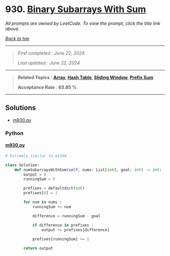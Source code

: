 # 930. [Binary Subarrays With Sum](<https://leetcode.com/problems/binary-subarrays-with-sum>)

*All prompts are owned by LeetCode. To view the prompt, click the title link above.*

*[Back to top](<../README.md>)*

------

> *First completed : June 22, 2024*
>
> *Last updated : June 22, 2024*

------

> **Related Topics** : **[Array](<by_topic/Array.md>), [Hash Table](<by_topic/Hash Table.md>), [Sliding Window](<by_topic/Sliding Window.md>), [Prefix Sum](<by_topic/Prefix Sum.md>)**
>
> **Acceptance Rate** : **63.85 %**

------

## Solutions

- [m930.py](<../my-submissions/m930.py>)
### Python
#### [m930.py](<../my-submissions/m930.py>)
```Python
# Extremly similar to m1248

class Solution:
    def numSubarraysWithSum(self, nums: List[int], goal: int) -> int:
        output = 0
        runningSum = 0

        prefixes = defaultdict(int)
        prefixes[0] = 1

        for num in nums :
            runningSum += num

            difference = runningSum - goal

            if difference in prefixes :
                output += prefixes[difference]
            
            prefixes[runningSum] += 1

        return output
```

